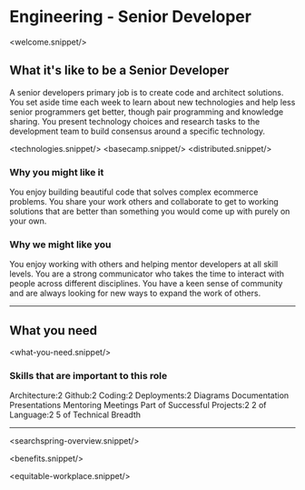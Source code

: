 # Engineering - Senior Developer
<welcome.snippet/>

## What it's like to be a Senior Developer
A senior developers primary job is to create code and architect solutions.  
You set aside time each week to learn about new technologies and help less senior programmers get better, though pair programming and knowledge sharing.
You present technology choices and research tasks to the development team to build consensus around a specific technology.

<technologies.snippet/>
<basecamp.snippet/>
<distributed.snippet/>

### Why you might like it
You enjoy building beautiful code that solves complex ecommerce problems.  You share your work others and collaborate to get to working solutions that are
better than something you would come up with purely on your own.

### Why we might like you
You enjoy working with others and helping mentor developers at all skill levels.  You are a strong communicator who takes the time to interact with people across different disciplines. You have a keen sense of community and are always looking for new ways to expand the work of others.

--------------

## What you need

<what-you-need.snippet/>

### Skills that are important to this role

<skills>
Architecture:2
Github:2 
Coding:2 
Deployments:2
Diagrams 
Documentation 
Presentations 
Mentoring 
Meetings
Part of Successful Projects:2
2 of Language:2
5 of Technical Breadth
</skills>

<inherit doc="engineering-developer.md"/>

-----------------

<searchspring-overview.snippet/>

<benefits.snippet/>

<equitable-workplace.snippet/>